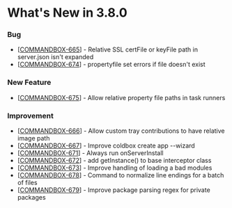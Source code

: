 # What's New in 3.8.0

### Bug

* \[[COMMANDBOX-665](https://ortussolutions.atlassian.net/browse/COMMANDBOX-665)] - Relative SSL certFile or keyFile path in server.json isn't expanded
* \[[COMMANDBOX-674](https://ortussolutions.atlassian.net/browse/COMMANDBOX-674)] - propertyfile set errors if file doesn't exist

### New Feature

* \[[COMMANDBOX-675](https://ortussolutions.atlassian.net/browse/COMMANDBOX-675)] - Allow relative property file paths in task runners

### Improvement

* \[[COMMANDBOX-666](https://ortussolutions.atlassian.net/browse/COMMANDBOX-666)] - Allow custom tray contributions to have relative image path
* \[[COMMANDBOX-667](https://ortussolutions.atlassian.net/browse/COMMANDBOX-667)] - Improve coldbox create app --wizard
* \[[COMMANDBOX-671](https://ortussolutions.atlassian.net/browse/COMMANDBOX-671)] - Always run onServerInstall
* \[[COMMANDBOX-672](https://ortussolutions.atlassian.net/browse/COMMANDBOX-672)] - add getInstance() to base interceptor class
* \[[COMMANDBOX-673](https://ortussolutions.atlassian.net/browse/COMMANDBOX-673)] - Improve handling of loading a bad modules
* \[[COMMANDBOX-678](https://ortussolutions.atlassian.net/browse/COMMANDBOX-678)] - Command to normalize line endings for a batch of files
* \[[COMMANDBOX-679](https://ortussolutions.atlassian.net/browse/COMMANDBOX-679)] - Improve package parsing regex for private packages
